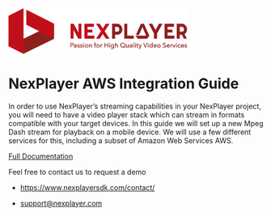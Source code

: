 <img width="70%" text-align="center" src="./assets/logo.png" alt="NexPlayer" >

# NexPlayer AWS Integration Guide

In order to use NexPlayer’s streaming capabilities in your NexPlayer project, you will need to have a video player stack which can stream in formats compatible with your target devices. In this guide we will set up a new Mpeg Dash stream for playback on a mobile device. We will use a few different services for this, including a subset of Amazon Web Services AWS.

<a href="https://nexplayer.github.io/NexPlayer_AWS">Full Documentation</a>

Feel free to contact us to request a demo 

* https://www.nexplayersdk.com/contact/

* support@nexplayer.com
